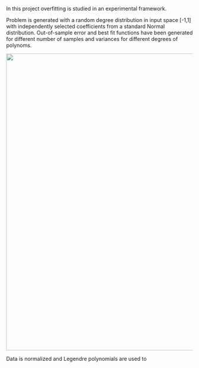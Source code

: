 In this project overfitting is studied in an experimental framework.

Problem is generated with a random degree distribution in input space [-1,1] with independently selected coefficients from a standard Normal distribution. 
Out-of-sample error and best fit functions have been generated for different number of samples and variances for different degrees of polynoms.


<img src="https://github.com/hmtkvs/Machine-Learning/tree/master/Overfitting/images/bestFit-1.png" width="800" />



Data is normalized and Legendre polynomials are used to   

